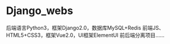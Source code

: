 # Django_webs
后端语言Python3，框架Django2.0，数据库MySQL+Redis 前端JS、HTML5+CSS3，框架Vue2.0，UI框架ElementUI  前后端分离项目......
